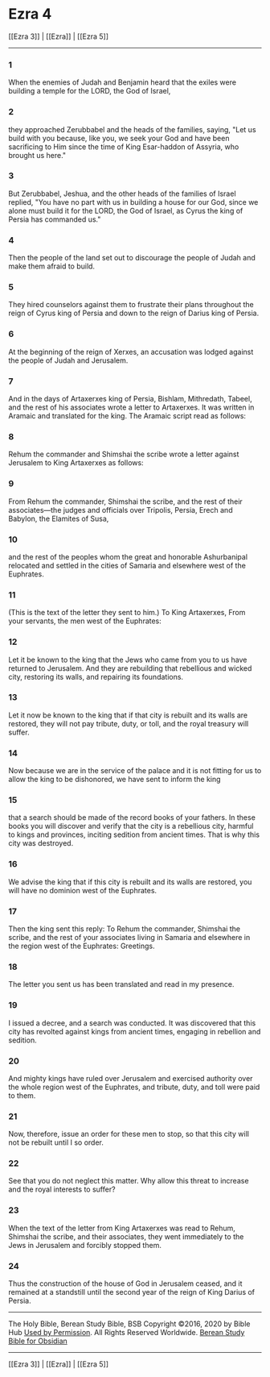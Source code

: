# Ezra 4

[[Ezra 3]] | [[Ezra]] | [[Ezra 5]]

---

### 1
When the enemies of Judah and Benjamin heard that the exiles were building a temple for the LORD, the God of Israel,

### 2
they approached Zerubbabel and the heads of the families, saying, "Let us build with you because, like you, we seek your God and have been sacrificing to Him since the time of King Esar-haddon of Assyria, who brought us here."

### 3
But Zerubbabel, Jeshua, and the other heads of the families of Israel replied, "You have no part with us in building a house for our God, since we alone must build it for the LORD, the God of Israel, as Cyrus the king of Persia has commanded us."

### 4
Then the people of the land set out to discourage the people of Judah and make them afraid to build.

### 5
They hired counselors against them to frustrate their plans throughout the reign of Cyrus king of Persia and down to the reign of Darius king of Persia.

### 6
At the beginning of the reign of Xerxes, an accusation was lodged against the people of Judah and Jerusalem.

### 7
And in the days of Artaxerxes king of Persia, Bishlam, Mithredath, Tabeel, and the rest of his associates wrote a letter to Artaxerxes. It was written in Aramaic and translated for the king. The Aramaic script read as follows:

### 8
Rehum the commander and Shimshai the scribe wrote a letter against Jerusalem to King Artaxerxes as follows:

### 9
From Rehum the commander, Shimshai the scribe, and the rest of their associates—the judges and officials over Tripolis, Persia, Erech and Babylon, the Elamites of Susa,

### 10
and the rest of the peoples whom the great and honorable Ashurbanipal relocated and settled in the cities of Samaria and elsewhere west of the Euphrates.

### 11
(This is the text of the letter they sent to him.) To King Artaxerxes, From your servants, the men west of the Euphrates:

### 12
Let it be known to the king that the Jews who came from you to us have returned to Jerusalem. And they are rebuilding that rebellious and wicked city, restoring its walls, and repairing its foundations.

### 13
Let it now be known to the king that if that city is rebuilt and its walls are restored, they will not pay tribute, duty, or toll, and the royal treasury will suffer.

### 14
Now because we are in the service of the palace and it is not fitting for us to allow the king to be dishonored, we have sent to inform the king

### 15
that a search should be made of the record books of your fathers. In these books you will discover and verify that the city is a rebellious city, harmful to kings and provinces, inciting sedition from ancient times. That is why this city was destroyed.

### 16
We advise the king that if this city is rebuilt and its walls are restored, you will have no dominion west of the Euphrates.

### 17
Then the king sent this reply: To Rehum the commander, Shimshai the scribe, and the rest of your associates living in Samaria and elsewhere in the region west of the Euphrates: Greetings.

### 18
The letter you sent us has been translated and read in my presence.

### 19
I issued a decree, and a search was conducted. It was discovered that this city has revolted against kings from ancient times, engaging in rebellion and sedition.

### 20
And mighty kings have ruled over Jerusalem and exercised authority over the whole region west of the Euphrates, and tribute, duty, and toll were paid to them.

### 21
Now, therefore, issue an order for these men to stop, so that this city will not be rebuilt until I so order.

### 22
See that you do not neglect this matter. Why allow this threat to increase and the royal interests to suffer?

### 23
When the text of the letter from King Artaxerxes was read to Rehum, Shimshai the scribe, and their associates, they went immediately to the Jews in Jerusalem and forcibly stopped them.

### 24
Thus the construction of the house of God in Jerusalem ceased, and it remained at a standstill until the second year of the reign of King Darius of Persia.

---

The Holy Bible, Berean Study Bible, BSB
Copyright ©2016, 2020 by Bible Hub
[Used by Permission](https://berean.bible/terms.htm). All Rights Reserved Worldwide.
[Berean Study Bible for Obsidian](https://github.com/gapmiss/berean-study-bible-for-obsidian)

---

[[Ezra 3]] | [[Ezra]] | [[Ezra 5]]

